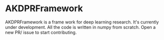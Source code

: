 # AKDPRFramework
AKDPRFramework is a frame work for deep learning research. It's currently under development. All the code is written in numpy from scratch. Open a new PR/ issue to start contributing.
